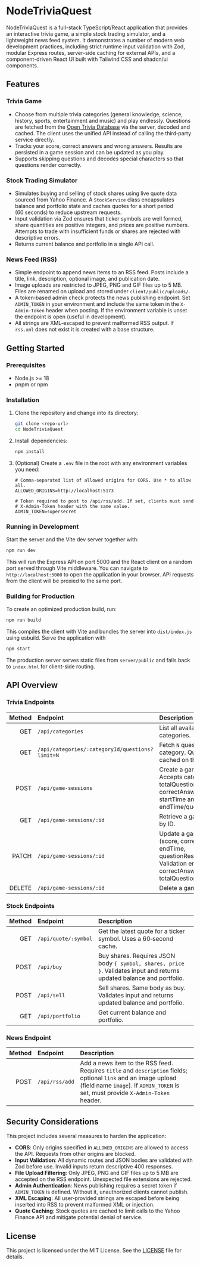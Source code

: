 # NodeTriviaQuest

NodeTriviaQuest is a full-stack TypeScript/React application that provides
an interactive trivia game, a simple stock trading simulator, and a
lightweight news feed system. It demonstrates a number of modern web
development practices, including strict runtime input validation with
Zod, modular Express routes, server-side caching for external APIs,
and a component-driven React UI built with Tailwind CSS and shadcn/ui
components.

## Features

### Trivia Game

- Choose from multiple trivia categories (general knowledge, science,
  history, sports, entertainment and music) and play endlessly. Questions
  are fetched from the [Open Trivia Database](https://opentdb.com/) via the
  server, decoded and cached. The client uses the unified API instead of
  calling the third‑party service directly.
- Tracks your score, correct answers and wrong answers. Results are
  persisted in a game session and can be updated as you play.
- Supports skipping questions and decodes special characters so that
  questions render correctly.

### Stock Trading Simulator

- Simulates buying and selling of stock shares using live quote data
  sourced from Yahoo Finance. A `StockService` class encapsulates
  balance and portfolio state and caches quotes for a short period
  (60 seconds) to reduce upstream requests.
- Input validation via Zod ensures that ticker symbols are well formed,
  share quantities are positive integers, and prices are positive
  numbers. Attempts to trade with insufficient funds or shares are
  rejected with descriptive errors.
- Returns current balance and portfolio in a single API call.

### News Feed (RSS)

- Simple endpoint to append news items to an RSS feed. Posts include a
  title, link, description, optional image, and publication date.
- Image uploads are restricted to JPEG, PNG and GIF files up to
  5 MB. Files are renamed on upload and stored under
  `client/public/uploads/`.
- A token‑based admin check protects the news publishing endpoint. Set
  `ADMIN_TOKEN` in your environment and include the same token in the
  `X-Admin-Token` header when posting. If the environment variable is
  unset the endpoint is open (useful in development).
- All strings are XML‑escaped to prevent malformed RSS output. If
  `rss.xml` does not exist it is created with a base structure.

## Getting Started

### Prerequisites

- Node.js >= 18
- pnpm or npm

### Installation

1. Clone the repository and change into its directory:

   ```bash
   git clone <repo-url>
   cd NodeTriviaQuest
   ```

2. Install dependencies:

   ```bash
   npm install
   ```

3. (Optional) Create a `.env` file in the root with any environment
   variables you need:

   ```env
   # Comma‑separated list of allowed origins for CORS. Use * to allow all.
   ALLOWED_ORIGINS=http://localhost:5173

   # Token required to post to /api/rss/add. If set, clients must send
   # X-Admin-Token header with the same value.
   ADMIN_TOKEN=supersecret
   ```

### Running in Development

Start the server and the Vite dev server together with:

```bash
npm run dev
```

This will run the Express API on port 5000 and the React client on a
random port served through Vite middleware. You can navigate to
`http://localhost:5000` to open the application in your browser. API
requests from the client will be proxied to the same port.

### Building for Production

To create an optimized production build, run:

```bash
npm run build
```

This compiles the client with Vite and bundles the server into
`dist/index.js` using esbuild. Serve the application with

```bash
npm start
```

The production server serves static files from `server/public` and falls
back to `index.html` for client-side routing.

## API Overview

### Trivia Endpoints

| Method | Endpoint | Description |
|-------:|:---------|:-----------|
| GET | `/api/categories` | List all available trivia categories. |
| GET | `/api/categories/:categoryId/questions?limit=N` | Fetch `N` questions for a category. Questions are cached on the server. |
| POST | `/api/game-sessions` | Create a game session. Accepts categoryId, totalQuestions, score, correctAnswers, startTime and optionally endTime/questionResults. |
| GET | `/api/game-sessions/:id` | Retrieve a game session by ID. |
| PATCH | `/api/game-sessions/:id` | Update a game session (score, correctAnswers, endTime, questionResults). Validation ensures correctAnswers ≤ totalQuestions. |
| DELETE | `/api/game-sessions/:id` | Delete a game session. |

### Stock Endpoints

| Method | Endpoint | Description |
|-------:|:---------|:-----------|
| GET | `/api/quote/:symbol` | Get the latest quote for a ticker symbol. Uses a 60‑second cache. |
| POST | `/api/buy` | Buy shares. Requires JSON body `{ symbol, shares, price }`. Validates input and returns updated balance and portfolio. |
| POST | `/api/sell` | Sell shares. Same body as buy. Validates input and returns updated balance and portfolio. |
| GET | `/api/portfolio` | Get current balance and portfolio. |

### News Endpoint

| Method | Endpoint | Description |
|-------:|:---------|:-----------|
| POST | `/api/rss/add` | Add a news item to the RSS feed. Requires `title` and `description` fields; optional `link` and an image upload (field name `image`). If `ADMIN_TOKEN` is set, must provide `X-Admin-Token` header. |

## Security Considerations

This project includes several measures to harden the application:

- **CORS**: Only origins specified in `ALLOWED_ORIGINS` are allowed to access the API. Requests from other origins are blocked.
- **Input Validation**: All dynamic routes and JSON bodies are validated with Zod before use. Invalid inputs return descriptive 400 responses.
- **File Upload Filtering**: Only JPEG, PNG and GIF files up to 5 MB are accepted on the RSS endpoint. Unexpected file extensions are rejected.
- **Admin Authentication**: News publishing requires a secret token if `ADMIN_TOKEN` is defined. Without it, unauthorized clients cannot publish.
- **XML Escaping**: All user‑provided strings are escaped before being inserted into RSS to prevent malformed XML or injection.
- **Quote Caching**: Stock quotes are cached to limit calls to the Yahoo Finance API and mitigate potential denial of service.

## License

This project is licensed under the MIT License. See the [LICENSE](LICENSE) file for details.
